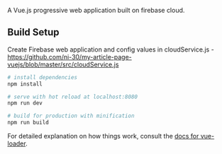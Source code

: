 A Vue.js progressive web application built on firebase cloud.

## Build Setup

Create Firebase web application and config values in cloudService.js  - https://github.com/ni-30/my-article-page-vuejs/blob/master/src/cloudService.js

``` bash
# install dependencies
npm install

# serve with hot reload at localhost:8080
npm run dev

# build for production with minification
npm run build
```

For detailed explanation on how things work, consult the [docs for vue-loader](http://vuejs.github.io/vue-loader).
